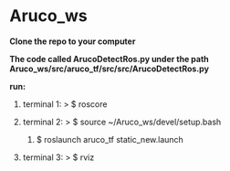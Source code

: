 # Aruco_ws

**Clone the repo to your computer**

**The code called ArucoDetectRos.py under the path Aruco_ws/src/aruco_tf/src/src/ArucoDetectRos.py**



**run:**
1. terminal 1: > $ roscore

1. terminal 2: > $ source ~/Aruco_ws/devel/setup.bash
   1. $ roslaunch aruco_tf static_new.launch

1. terminal 3: > $ rviz

